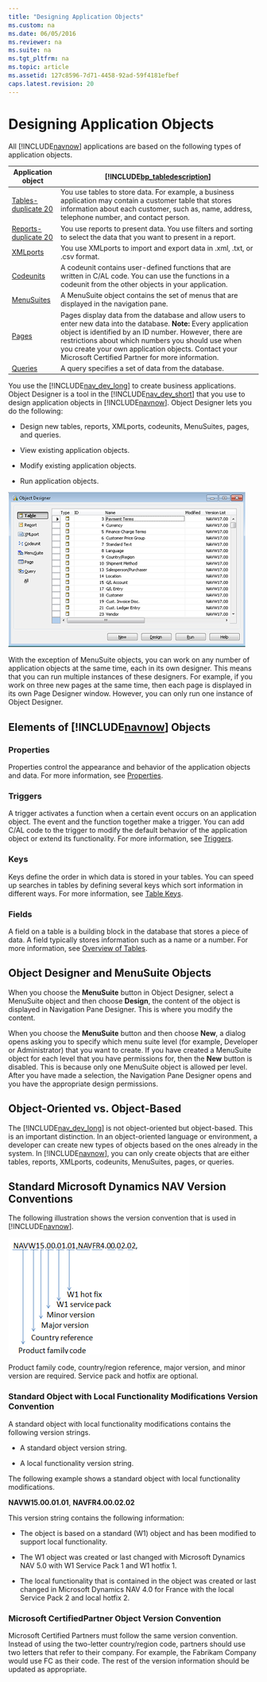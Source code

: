 ```yaml
---
title: "Designing Application Objects"
ms.custom: na
ms.date: 06/05/2016
ms.reviewer: na
ms.suite: na
ms.tgt_pltfrm: na
ms.topic: article
ms.assetid: 127c8596-7d71-4458-92ad-59f4181efbef
caps.latest.revision: 20
---
```

# Designing Application Objects
All [!INCLUDE[navnow](includes/navnow_md.md)] applications are based on the following types of application objects.  
  
|Application object|[!INCLUDE[bp_tabledescription](includes/bp_tabledescription_md.md)]|  
|------------------------|---------------------------------------|  
|[Tables\-duplicate 20](Tables-duplicate-20.md)|You use tables to store data. For example, a business application may contain a customer table that stores information about each customer, such as, name, address, telephone number, and contact person.|  
|[Reports\-duplicate 20](Reports-duplicate-20.md)|You use reports to present data. You use filters and sorting to select the data that you want to present in a report.|  
|[XMLports](XMLports.md)|You use XMLports to import and export data in .xml, .txt, or .csv format.|  
|[Codeunits](Codeunits.md)|A codeunit contains user\-defined functions that are written in C\/AL code. You can use the functions in a codeunit from the other objects in your application.|  
|[MenuSuites](MenuSuites.md)|A MenuSuite object contains the set of menus that are displayed in the navigation pane.|  
|[Pages](Pages.md)|Pages display data from the database and allow users to enter new data into the database. **Note:**  Every application object is identified by an ID number. However, there are restrictions about which numbers you should use when you create your own application objects. Contact your Microsoft Certified Partner for more information.|  
|[Queries](Queries.md)|A query specifies a set of data from the database.|  
  
 You use the [!INCLUDE[nav_dev_long](includes/nav_dev_long_md.md)] to create business applications. Object Designer is a tool in the [!INCLUDE[nav_dev_short](includes/nav_dev_short_md.md)] that you use to design application objects in [!INCLUDE[navnow](includes/navnow_md.md)]. Object Designer lets you do the following:  
  
-   Design new tables, reports, XMLports, codeunits, MenuSuites, pages, and queries.  
  
-   View existing application objects.  
  
-   Modify existing application objects.  
  
-   Run application objects.  
  
 ![Microsoft Dynamics NAV Object Designer](media/NAV_ObjectDesigner.png "NAV\_ObjectDesigner")  
  
 With the exception of MenuSuite objects, you can work on any number of application objects at the same time, each in its own designer. This means that you can run multiple instances of these designers. For example, if you work on three new pages at the same time, then each page is displayed in its own Page Designer window. However, you can only run one instance of Object Designer.  
  
## Elements of [!INCLUDE[navnow](includes/navnow_md.md)] Objects  
  
### Properties  
 Properties control the appearance and behavior of the application objects and data. For more information, see [Properties](Properties.md).  
  
### Triggers  
 A trigger activates a function when a certain event occurs on an application object. The event and the function together make a trigger. You can add C\/AL code to the trigger to modify the default behavior of the application object or extend its functionality. For more information, see [Triggers](Triggers.md).  
  
### Keys  
 Keys define the order in which data is stored in your tables. You can speed up searches in tables by defining several keys which sort information in different ways. For more information, see [Table Keys](Table-Keys.md).  
  
### Fields  
 A field on a table is a building block in the database that stores a piece of data. A field typically stores information such as a name or a number. For more information, see [Overview of Tables](Overview-of-Tables.md).  
  
## Object Designer and MenuSuite Objects  
 When you choose the **MenuSuite** button in Object Designer, select a MenuSuite object and then choose **Design**, the content of the object is displayed in Navigation Pane Designer. This is where you modify the content.  
  
 When you choose the **MenuSuite** button and then choose **New**, a dialog opens asking you to specify which menu suite level \(for example, Developer or Administrator\) that you want to create. If you have created a MenuSuite object for each level that you have permissions for, then the **New** button is disabled. This is because only one MenuSuite object is allowed per level. After you have made a selection, the Navigation Pane Designer opens and you have the appropriate design permissions.  
  
## Object\-Oriented vs. Object\-Based  
 The [!INCLUDE[nav_dev_long](includes/nav_dev_long_md.md)] is not object\-oriented but object\-based. This is an important distinction. In an object\-oriented language or environment, a developer can create new types of objects based on the ones already in the system. In [!INCLUDE[navnow](includes/navnow_md.md)], you can only create objects that are either tables, reports, XMLports, codeunits, MenuSuites, pages, or queries.  
  
## Standard Microsoft Dynamics NAV Version Conventions  
 The following illustration shows the version convention that is used in [!INCLUDE[navnow](includes/navnow_md.md)].  
  
 ![NAV Versioning Convention](media/NAV_VersionConvention.png "NAV\_VersionConvention")  
  
 Product family code, country\/region reference, major version, and minor version are required. Service pack and hotfix are optional.  
  
### Standard Object with Local Functionality Modifications Version Convention  
 A standard object with local functionality modifications contains the following version strings.  
  
-   A standard object version string.  
  
-   A local functionality version string.  
  
 The following example shows a standard object with local functionality modifications.  
  
 **NAVW15.00.01.01**, **NAVFR4.00.02.02**  
  
 This version string contains the following information:  
  
-   The object is based on a standard \(W1\) object and has been modified to support local functionality.  
  
-   The W1 object was created or last changed with Microsoft Dynamics NAV 5.0 with W1 Service Pack 1 and W1 hotfix 1.  
  
-   The local functionality that is contained in the object was created or last changed in Microsoft Dynamics NAV 4.0 for France with the local Service Pack 2 and local hotfix 2.  
  
### Microsoft CertifiedPartner Object Version Convention  
 Microsoft Certified Partners must follow the same version convention. Instead of using the two\-letter country\/region code, partners should use two letters that refer to their company. For example, the Fabrikam Company would use FC as their code. The rest of the version information should be updated as appropriate.